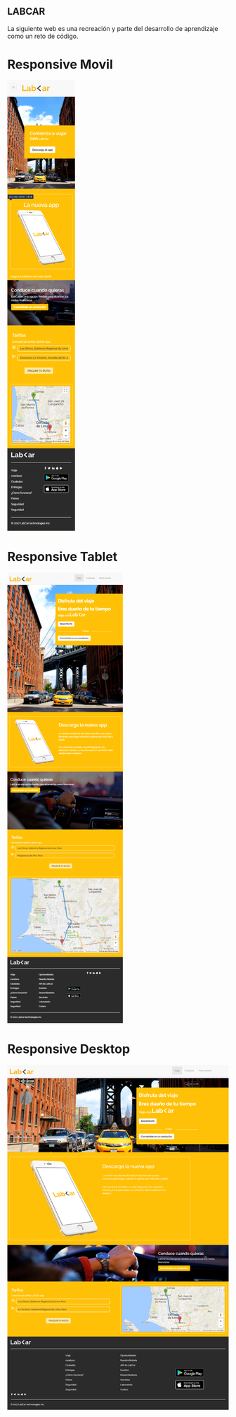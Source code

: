 
## LABCAR

La siguiente web es una recreación y parte del desarrollo de aprendizaje como un reto de código.

# Responsive Movil

![Imagen Movil](assets/images/responsive-movil.png)

# Responsive Tablet

![Imagen Tablet](assets/images/responsive-tablet.png)

# Responsive Desktop

![Imagen Escritorio](assets/images/responsive-desktop.png)

